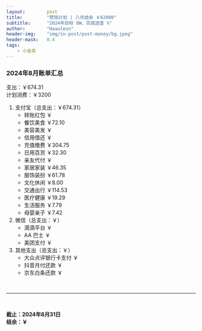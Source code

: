 ```yaml
---
layout:        post
title:         "攒钱计划 | 八月结余 ￥62000"
subtitle:      "2024年目标 8W，完成进度 %"
author:        "Haauleon"
header-img:    "img/in-post/post-money/bg.jpeg"
header-mask:   0.4
tags:
    - 小金库
---
```


### 2024年8月账单汇总             
支出：￥674.31         
计划消费：￥3200        

1. 支付宝（总支出：￥674.31）   
    - 转账红包 ￥   
    - 餐饮美食 ￥72.10    
    - 美容美发 ￥     
    - 信用借还 ￥    
    - 充值缴费 ￥304.75     
    - 日用百货 ￥32.30      
    - 亲友代付 ￥     
    - 家居家装 ￥46.35       
    - 服饰装扮 ￥61.78    
    - 文化休闲 ￥8.00    
    - 交通出行 ￥114.53     
    - 医疗健康 ￥19.29
    - 生活服务 ￥7.79
    - 母婴亲子 ￥7.42   
2. 微信（总支出：￥）      
    - 滴滴平台 ￥   
    - AA 巴士 ￥    
    - 美团支付 ￥       
3. 其他支出（总支出：￥）     
    - 大众点评银行卡支付 ￥    
    - 抖音月付还款 ￥    
    - 京东白条还款 ￥   

<br>

---

<br>

**截止：2024年8月31日**      
**结余：￥**        
